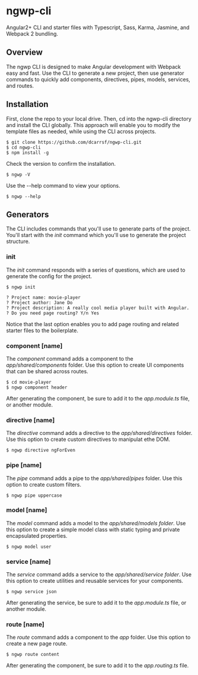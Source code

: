 # ngwp-cli
Angular2+ CLI and starter files with Typescript, Sass, Karma, Jasmine, and Webpack 2 bundling.

## Overview
The ngwp CLI is designed to make Angular development with Webpack easy and fast. Use the CLI to generate a new project, then use generator commands to quickly add components, directives, pipes, models, services, and routes.

## Installation
First, clone the repo to your local drive. Then, cd into the ngwp-cli directory and install the CLI globally. This approach will enable you to modify the template files as needed, while using the CLI across projects.

```
$ git clone https://github.com/dcarrsf/ngwp-cli.git
$ cd ngwp-cli
$ npm install -g
```
Check the version to confirm the installation.

```
$ ngwp -V
```
Use the --help command to view your options.

```
$ ngwp --help
```

## Generators
The CLI includes commands that you'll use to generate parts of the project. You'll start with the *init* command which you'll use to generate the project structure.

### init
The *init* command responds with a series of questions, which are used to generate the config for the project.
```
$ ngwp init

? Project name: movie-player
? Project author: Jane Do
? Project description: A really cool media player built with Angular.
? Do you need page routing? Y/n Yes
```
Notice that the last option enables you to add page routing and related starter files to the boilerplate.

### component [name]
The *component* command adds a component to the *app/shared/components* folder. Use this option to create UI components that can be shared across routes. 

```
$ cd movie-player
$ ngwp component header
```
After generating the component, be sure to add it to the *app.module.ts* file, or another module.

### directive [name]
The *directive* command adds a directive to the *app/shared/directives* folder. Use this option to create custom directives to manipulat ethe DOM. 

```
$ ngwp directive ngForEven
```

### pipe [name]
The *pipe* command adds a pipe to the *app/shared/pipes* folder. Use this option to create custom filters. 

```
$ ngwp pipe uppercase
```

### model [name]
The *model* command adds a model to the *app/shared/models folder*. Use this option to create a simple model class with static typing and private encapsulated properties. 

```
$ ngwp model user
```

### service [name]
The *service* command adds a service to the *app/shared/service folder*. Use this option to create utilities and reusable services for your components. 

```
$ ngwp service json
```
After generating the service, be sure to add it to the *app.module.ts* file, or another module.

### route [name]
The *route* command adds a component to the *app* folder. Use this option to create a new page route. 

```
$ ngwp route content
```
After generating the component, be sure to add it to the *app.routing.ts* file.
